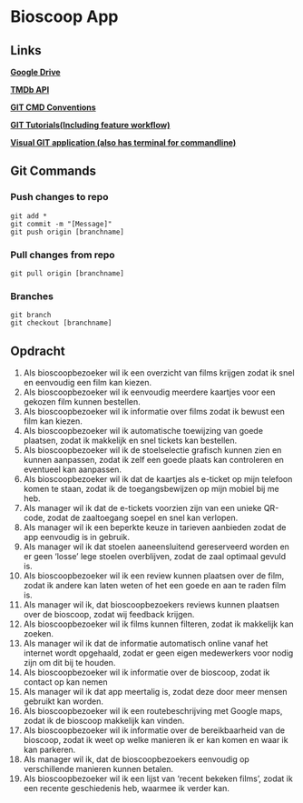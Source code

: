 # Bioscoop App

## Links

[**Google Drive**](https://drive.google.com/drive/u/1/folders/0B-eXbuoU1hYkeURRZXNlNG1uVGs "Group Google Drive")

[**TMDb API**](https://developers.themoviedb.org/3/getting-started "The Movie Database API Documentation")

[**GIT CMD Conventions**](../master/conventions/GIT.md "Git Command Conventions")

[**GIT Tutorials(Including feature workflow)**](https://www.atlassian.com/git/tutorials/comparing-workflows "Git tutorials")

[**Visual GIT application (also has terminal for commandline)**](https://www.sourcetreeapp.com/ "SourceTree")

## Git Commands
### Push changes to repo
```git
git add *
git commit -m "[Message]"
git push origin [branchname]
```

### Pull changes from repo
```git
git pull origin [branchname]
```

### Branches
```git
git branch
git checkout [branchname]
```

## Opdracht
1.	Als bioscoopbezoeker wil ik een overzicht van films krijgen zodat ik snel en eenvoudig een film kan kiezen.
2.	Als bioscoopbezoeker wil ik eenvoudig meerdere kaartjes voor een gekozen film kunnen bestellen.
3.	Als bioscoopbezoeker wil ik informatie over films zodat ik bewust een film kan kiezen.
4.	Als bioscoopbezoeker wil ik automatische toewijzing van goede plaatsen, zodat ik makkelijk en snel tickets kan bestellen.
5.	Als bioscoopbezoeker wil ik de stoelselectie grafisch kunnen zien en kunnen aanpassen, zodat ik zelf een goede plaats kan controleren en eventueel kan aanpassen.
6.	Als bioscoopbezoeker wil ik dat de kaartjes als e-ticket op mijn telefoon komen te staan, zodat ik de toegangsbewijzen op mijn mobiel bij me heb.
7.	Als manager wil ik dat de e-tickets voorzien zijn van een unieke QR-code, zodat de zaaltoegang soepel en snel kan verlopen.
8.	Als manager wil ik een beperkte keuze in tarieven aanbieden zodat de app eenvoudig is in gebruik.
9.	Als manager wil ik dat stoelen aaneensluitend gereserveerd worden en er geen ‘losse’ lege stoelen overblijven, zodat de zaal optimaal gevuld is.
10.	Als bioscoopbezoeker wil ik een review kunnen plaatsen over de film, zodat ik andere kan laten weten of het een goede en aan te raden film is.
11.	Als manager wil ik, dat bioscoopbezoekers reviews kunnen plaatsen over de bioscoop, zodat wij feedback krijgen.
12.	Als bioscoopbezoeker wil ik films kunnen filteren, zodat ik makkelijk kan zoeken.
13.	Als manager wil ik dat de informatie automatisch online vanaf het internet wordt opgehaald, zodat er geen eigen medewerkers voor nodig zijn om dit bij te houden.
14.	Als bioscoopbezoeker wil ik informatie over de bioscoop, zodat ik contact op kan nemen
15.	Als manager wil ik dat app meertalig is, zodat deze door meer mensen gebruikt kan worden.
16.	Als bioscoopbezoeker wil ik een routebeschrijving met Google maps, zodat ik de bioscoop makkelijk kan vinden.
17.	Als bioscoopbezoeker wil ik informatie over de bereikbaarheid van de bioscoop, zodat ik weet op welke manieren ik er kan komen en waar ik kan parkeren.
18.	Als manager wil ik, dat de bioscoopbezoekers eenvoudig op verschillende manieren kunnen betalen.
19.	Als bioscoopbezoeker wil ik een lijst van ‘recent bekeken films’, zodat ik een recente geschiedenis heb, waarmee ik verder kan. 
